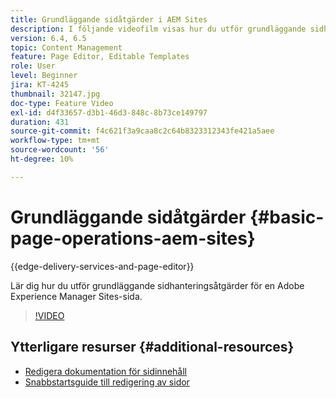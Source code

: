 ```yaml
---
title: Grundläggande sidåtgärder i AEM Sites
description: I följande videofilm visas hur du utför grundläggande sidhanteringsåtgärder för en Adobe Experience Manager Sites-sida.
version: 6.4, 6.5
topic: Content Management
feature: Page Editor, Editable Templates
role: User
level: Beginner
jira: KT-4245
thumbnail: 32147.jpg
doc-type: Feature Video
exl-id: d4f33657-d3b1-46d3-848c-8b73ce149797
duration: 431
source-git-commit: f4c621f3a9caa8c2c64b8323312343fe421a5aee
workflow-type: tm+mt
source-wordcount: '56'
ht-degree: 10%

---
```


# Grundläggande sidåtgärder {#basic-page-operations-aem-sites}

{{edge-delivery-services-and-page-editor}}

Lär dig hur du utför grundläggande sidhanteringsåtgärder för en Adobe Experience Manager Sites-sida.

>[!VIDEO](https://video.tv.adobe.com/v/32147?quality=12&learn=on)


## Ytterligare resurser {#additional-resources}

* [Redigera dokumentation för sidinnehåll](https://experienceleague.adobe.com/docs/experience-manager-65/authoring/authoring/editing-content.html)
* [Snabbstartsguide till redigering av sidor](https://experienceleague.adobe.com/docs/experience-manager-cloud-service/sites/authoring/getting-started/quick-start.html)

